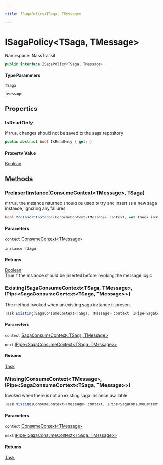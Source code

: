 ```yaml
---

title: ISagaPolicy<TSaga, TMessage>

---
```


# ISagaPolicy\<TSaga, TMessage\>

Namespace: MassTransit

```csharp
public interface ISagaPolicy<TSaga, TMessage>
```

#### Type Parameters

`TSaga`<br/>

`TMessage`<br/>

## Properties

### **IsReadOnly**

If true, changes should not be saved to the saga repository

```csharp
public abstract bool IsReadOnly { get; }
```

#### Property Value

[Boolean](https://learn.microsoft.com/en-us/dotnet/api/system.boolean)<br/>

## Methods

### **PreInsertInstance(ConsumeContext\<TMessage\>, TSaga)**

If true, the instance returned should be used to try and insert as a new saga instance, ignoring any failures

```csharp
bool PreInsertInstance(ConsumeContext<TMessage> context, out TSaga instance)
```

#### Parameters

`context` [ConsumeContext\<TMessage\>](../masstransit/consumecontext-1)<br/>

`instance` TSaga<br/>

#### Returns

[Boolean](https://learn.microsoft.com/en-us/dotnet/api/system.boolean)<br/>
True if the instance should be inserted before invoking the message logic

### **Existing(SagaConsumeContext\<TSaga, TMessage\>, IPipe\<SagaConsumeContext\<TSaga, TMessage\>\>)**

The method invoked when an existing saga instance is present

```csharp
Task Existing(SagaConsumeContext<TSaga, TMessage> context, IPipe<SagaConsumeContext<TSaga, TMessage>> next)
```

#### Parameters

`context` [SagaConsumeContext\<TSaga, TMessage\>](../masstransit/sagaconsumecontext-2)<br/>

`next` [IPipe\<SagaConsumeContext\<TSaga, TMessage\>\>](../masstransit/ipipe-1)<br/>

#### Returns

[Task](https://learn.microsoft.com/en-us/dotnet/api/system.threading.tasks.task)<br/>

### **Missing(ConsumeContext\<TMessage\>, IPipe\<SagaConsumeContext\<TSaga, TMessage\>\>)**

Invoked when there is not an existing saga instance available

```csharp
Task Missing(ConsumeContext<TMessage> context, IPipe<SagaConsumeContext<TSaga, TMessage>> next)
```

#### Parameters

`context` [ConsumeContext\<TMessage\>](../masstransit/consumecontext-1)<br/>

`next` [IPipe\<SagaConsumeContext\<TSaga, TMessage\>\>](../masstransit/ipipe-1)<br/>

#### Returns

[Task](https://learn.microsoft.com/en-us/dotnet/api/system.threading.tasks.task)<br/>
